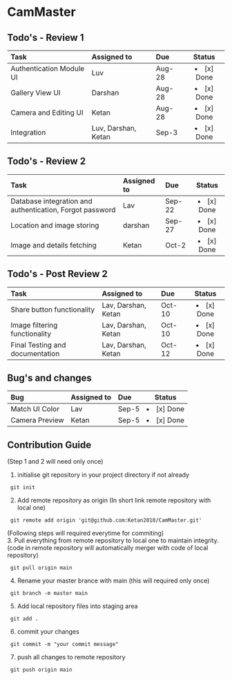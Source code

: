 # CamMaster


## Todo's - Review 1
| **Task** | **Assigned to** | **Due** | **Status** |
| :--- | :--- | :--- | :---: |
| Authentication Module UI | Luv | Aug-28 | <li>[x] Done</li> |
| Gallery View UI | Darshan | Aug-28 | <li>[x] Done</li> |
| Camera and Editing UI | Ketan | Aug-28 | <li>[x] Done</li> |
| Integration | Luv, Darshan, Ketan | Sep-3 | <li>[x] Done</li> |

## Todo's - Review 2
| **Task** | **Assigned to** | **Due** | **Status** |
| :--- | :--- | :--- | :---: |
| Database integration and authentication, Forgot password | Lav | Sep-22 | <li>[x] Done</li> |
| Location and image storing | darshan | Sep-27 | <li>[x] Done</li> |
| Image and details fetching | Ketan | Oct-2 | <li>[x] Done</li> |

## Todo's - Post Review 2
| **Task** | **Assigned to** | **Due** | **Status** |
| :--- | :--- | :--- | :---: |
| Share button functionality | Lav, Darshan, Ketan | Oct-10 | <li>[x] Done</li> |
| Image filtering functionality | Lav, Darshan, Ketan | Oct-10 | <li>[x] Done</li> |
| Final Testing and documentation | Lav, Darshan, Ketan | Oct-12 | <li>[x] Done</li> |

## Bug's and changes
| **Bug** | **Assigned to** | **Due** | **Status** |
| :--- | :--- | :--- | :---: |
| Match UI Color | Lav | Sep-5 | <li>[x] Done</li> |
| Camera Preview | Ketan | Sep-5 | <li>[x] Done</li> |


## Contribution Guide
(Step 1 and 2 will need only once)
1. initialise git repository in your project directory if not already 

```
 git init 
```
2. Add remote repository as origin (In short link remote repository with local one)

```
 git remote add origin 'git@github.com:Ketan2010/CamMaster.git'
```
(Following steps will required everytime for commiting) <br>
3. Pull everything from remote repository to local one to maintain integrity.(code in remote repository will automatically merger with code of local repository)
```
 git pull origin main
```

4. Rename your master brance with main (this will required only once)
```
 git branch -m master main
```
5. Add local repository files into staging area
```
 git add .
```
6. commit your changes
```
 git commit -m "your commit message"
```
7. push all changes to remote repository
```
 git push origin main
```




